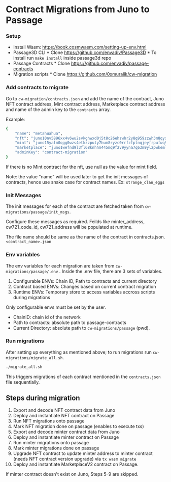 # Contract Migrations from Juno to Passage

### Setup

* Install Wasm: https://book.cosmwasm.com/setting-up-env.html
* Passage3D CLI
      * Clone https://github.com/envadiv/Passage3D
      * To install run `make install` inside passage3d repo
* Passage Contracts
      * Clone https://github.com/envadiv/passage-contracts
* Migration scripts
       * Clone https://github.com/0xmuralik/cw-migration

### Add contracts to migrate

Go to `cw-migration/contracts.json` and add the name of the contract, Juno NFT contract address, Mint contract address, Marketplace contract address and name of the admin key to the `contracts` array.

Example:

```bash
{
    "name": "metahuahua",
    "nft": "juno10nv5896xx4v6wu2svkghwxd0j5t8c26ehzwhr2y8q959zzwh3m8qyxryw0",
    "mint": "juno15yalm0qgg0wzs4etkzzputy7hum8ryzc0rrfzfplnqjeyfrpufwq9u2zwd",
    "marketplace": "juno1wefnd9l3fl68knhhm445mq9f2v9yyna7q63m9yl2pwkemlsrfmhqlys9p7",
    "adminKey": "contract-migration"
}
```

If there is no Mint contract for the nft, use null as the value for mint field.

Note: the value "name" will be used later to get the init messages of contracts, hence use snake case for contract names. Ex: `strange_clan_eggs`

### Init Messages

The init messages for each of the contract are fetched taken from `cw-migrations/passage/init_msgs`.

Configure these messages as required. Feilds like minter_address, cw721_code_id, cw721_address will be populated at runtime.

The file name should be same as the name of the contract in contracts.json. `<contract_name>.json`

### Env variables

The env variables for each migration are taken from `cw-migrations/passage/.env` .
Inside the .env file, there are 3 sets of variables.

1. Configurable ENVs: Chain ID, Path to contracts and current directory
2. Contract based ENVs: Changes based on current contract migration
3. Runtime ENVs: Temporary store to access variables accross scripts during migrations

Only configurable envs must be set by the user.

* ChainID: chain id of the network
* Path to contracts: absolute path to passage-contracts
* Current Directory: absolute path to `cw-migrations/passage` (pwd).

### Run migrations

After setting up everything as mentioned above; to run migrations run `cw-migrations/migrate_all.sh`.

```bash
./migrate_all.sh
```

This triggers migrations of each contract mentioned in the `contracts.json` file sequentially.

## Steps during migration

1. Export and decode NFT contract data from Juno
2. Deploy and instantiate NFT contract on Passage
3. Run NFT migrations onto passage
4. Mark NFT migration done on passage (enables to execute txs)
5. Export and decode minter contract data from Juno
6. Deploy and instantiate minter contract on Passage
7. Run minter migrations onto passage
8. Mark minter migrations done on passage
9. Upgrade NFT contract to update minter address to minter contract (needs NFT contract version upgrade) via `tx wasm migrate`
10. Deploy and instantiate MarketplaceV2 contract on Passage.

If minter contract doesn't exist on Juno, Steps 5-9 are skipped.
